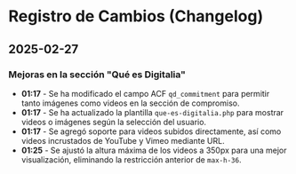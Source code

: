 # Registro de Cambios (Changelog)

## 2025-02-27

### Mejoras en la sección "Qué es Digitalia"

- **01:17** - Se ha modificado el campo ACF `qd_commitment` para permitir tanto imágenes como videos en la sección de compromiso.
- **01:17** - Se ha actualizado la plantilla `que-es-digitalia.php` para mostrar videos o imágenes según la selección del usuario.
- **01:17** - Se agregó soporte para videos subidos directamente, así como videos incrustados de YouTube y Vimeo mediante URL.
- **01:25** - Se ajustó la altura máxima de los videos a 350px para una mejor visualización, eliminando la restricción anterior de `max-h-36`.
